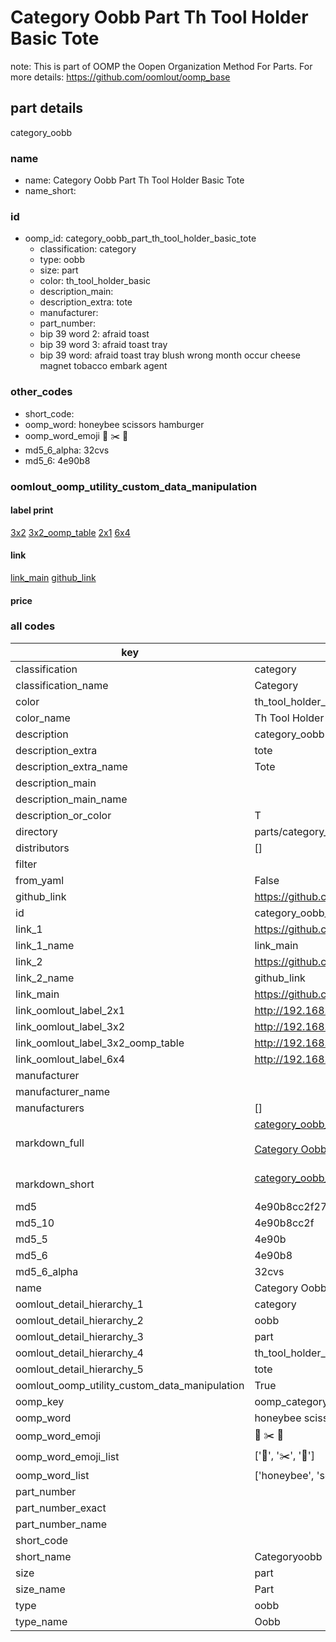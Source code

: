 # Category Oobb Part Th Tool Holder Basic Tote  

note: This is part of OOMP the Oopen Organization Method For Parts. For more details: https://github.com/oomlout/oomp_base

##  part details



category_oobb

### name
* name: Category Oobb Part Th Tool Holder Basic Tote
* name_short: 
### id
* oomp_id: category_oobb_part_th_tool_holder_basic_tote
  * classification: category
  * type: oobb
  * size: part
  * color: th_tool_holder_basic
  * description_main: 
  * description_extra: tote
  * manufacturer: 
  * part_number: 
  * bip 39 word 2: afraid toast
  * bip 39 word 3: afraid toast tray
  * bip 39 word: afraid toast tray blush wrong month occur cheese magnet tobacco embark agent

### other_codes
* short_code: 
* oomp_word: honeybee scissors hamburger
* oomp_word_emoji :honeybee: :scissors: :hamburger:
* md5_6_alpha: 32cvs
* md5_6: 4e90b8






### oomlout_oomp_utility_custom_data_manipulation
#### label print
[3x2](http://192.168.1.245:1112/?label=oomp%2032cvs)
[3x2_oomp_table](http://192.168.1.107:1112/?label=oomp%2032cvs)
[2x1](http://192.168.1.242:1112/?label=oomp%2032cvs)
[6x4](http://192.168.1.55:1112/?label=oomp%2032cvs)    

#### link

[link_main](https://github.com/oomlout/oomlout_oomp_current_version_messy/tree/main/parts/category_oobb_part_th_tool_holder_basic_tote) [github_link](https://github.com/oomlout/oomlout_oomp_part_src/tree/main/parts/category_oobb_part_th_tool_holder_basic_tote)                             

#### price







### all codes 
| key | value |  
| --- | --- |  
| classification | category |  
| classification_name | Category |  
| color | th_tool_holder_basic |  
| color_name | Th Tool Holder Basic |  
| description | category_oobb |  
| description_extra | tote |  
| description_extra_name | Tote |  
| description_main |  |  
| description_main_name |  |  
| description_or_color | T  |  
| directory | parts/category_oobb_part_th_tool_holder_basic_tote |  
| distributors | [] |  
| filter |  |  
| from_yaml | False |  
| github_link | https://github.com/oomlout/oomlout_oomp_part_src/tree/main/parts/category_oobb_part_th_tool_holder_basic_tote |  
| id | category_oobb_part_th_tool_holder_basic_tote |  
| link_1 | https://github.com/oomlout/oomlout_oomp_current_version_messy/tree/main/parts/category_oobb_part_th_tool_holder_basic_tote |  
| link_1_name | link_main |  
| link_2 | https://github.com/oomlout/oomlout_oomp_part_src/tree/main/parts/category_oobb_part_th_tool_holder_basic_tote |  
| link_2_name | github_link |  
| link_main | https://github.com/oomlout/oomlout_oomp_current_version_messy/tree/main/parts/category_oobb_part_th_tool_holder_basic_tote |  
| link_oomlout_label_2x1 | http://192.168.1.242:1112/?label=oomp%2032cvs |  
| link_oomlout_label_3x2 | http://192.168.1.245:1112/?label=oomp%2032cvs |  
| link_oomlout_label_3x2_oomp_table | http://192.168.1.107:1112/?label=oomp%2032cvs |  
| link_oomlout_label_6x4 | http://192.168.1.55:1112/?label=oomp%2032cvs |  
| manufacturer |  |  
| manufacturer_name |  |  
| manufacturers | [] |  
| markdown_full | [category_oobb_part_th_tool_holder_basic_tote](https://github.com/oomlout/oomlout_oomp_current_version_messy/tree/main/parts/category_oobb_part_th_tool_holder_basic_tote)<br>[](https://github.com/oomlout/oomlout_oomp_current_version_messy/tree/main/parts/category_oobb_part_th_tool_holder_basic_tote)<br>[Category Oobb Part Th Tool Holder Basic Tote](https://github.com/oomlout/oomlout_oomp_current_version_messy/tree/main/parts/category_oobb_part_th_tool_holder_basic_tote)<br><br> |  
| markdown_short | [category_oobb_part_th_tool_holder_basic_tote](https://github.com/oomlout/oomlout_oomp_current_version_messy/tree/main/parts/category_oobb_part_th_tool_holder_basic_tote)<br><br> |  
| md5 | 4e90b8cc2f27331a3dff5189cf78c024 |  
| md5_10 | 4e90b8cc2f |  
| md5_5 | 4e90b |  
| md5_6 | 4e90b8 |  
| md5_6_alpha | 32cvs |  
| name | Category Oobb Part Th Tool Holder Basic Tote |  
| oomlout_detail_hierarchy_1 | category |  
| oomlout_detail_hierarchy_2 | oobb |  
| oomlout_detail_hierarchy_3 | part |  
| oomlout_detail_hierarchy_4 | th_tool_holder_basic |  
| oomlout_detail_hierarchy_5 | tote |  
| oomlout_oomp_utility_custom_data_manipulation | True |  
| oomp_key | oomp_category_oobb_part_th_tool_holder_basic_tote |  
| oomp_word | honeybee scissors hamburger |  
| oomp_word_emoji | :honeybee: :scissors: :hamburger: |  
| oomp_word_emoji_list | [':honeybee:', ':scissors:', ':hamburger:'] |  
| oomp_word_list | ['honeybee', 'scissors', 'hamburger'] |  
| part_number |  |  
| part_number_exact |  |  
| part_number_name |  |  
| short_code |  |  
| short_name | Categoryoobb |  
| size | part |  
| size_name | Part |  
| type | oobb |  
| type_name | Oobb |  
